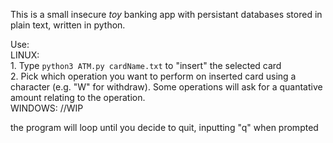 This is a small insecure *toy* banking app with persistant databases stored in plain text, written in python.

Use: 
<br>
LINUX:
<br>
    1. Type `python3 ATM.py cardName.txt` to "insert" the selected card
    <br>
    2. Pick which operation you want to perform on inserted card using a character (e.g. "W" for withdraw). Some operations will ask for a quantative amount relating to the operation.
<br>
WINDOWS:
    //WIP

the program will loop until you decide to quit, inputting "q" when prompted
